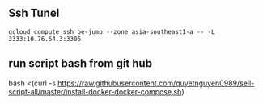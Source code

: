 ## Ssh Tunel
```
gcloud compute ssh be-jump --zone asia-southeast1-a -- -L 3333:10.76.64.3:3306
```
## run script bash from git hub
bash <(curl -s https://raw.githubusercontent.com/quyetnguyen0989/sell-script-all/master/install-docker-docker-compose.sh)
